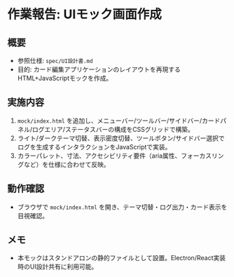 # 作業報告: UIモック画面作成

## 概要
- 参照仕様: `spec/UI設計書.md`
- 目的: カード編集アプリケーションのレイアウトを再現するHTML+JavaScriptモックを作成。

## 実施内容
1. `mock/index.html` を追加し、メニューバー/ツールバー/サイドバー/カードパネル/ログエリア/ステータスバーの構成をCSSグリッドで構築。
2. ライト/ダークテーマ切替、表示密度切替、ツールボタン/サイドバー選択でログを生成するインタラクションをJavaScriptで実装。
3. カラーパレット、寸法、アクセシビリティ要件（aria属性、フォーカスリングなど）を仕様に合わせて反映。

## 動作確認
- ブラウザで `mock/index.html` を開き、テーマ切替・ログ出力・カード表示を目視確認。

## メモ
- 本モックはスタンドアロンの静的ファイルとして設置。Electron/React実装時のUI設計共有に利用可能。
